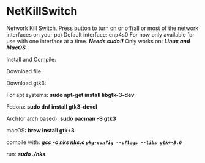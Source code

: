 # NetKillSwitch
Network Kill Switch. Press button to turn on or off(all or most of the network interfaces on your pc)
Default interface: enp4s0
For now only available for use with one interface at a time. 
**_Needs sudo!!_**
Only works on: **_Linux and MacOS_**

Install and Compile:

Download file.

Download gtk3:

For apt systems:
      **sudo apt-get install libgtk-3-dev**
      
Fedora:
      **sudo dnf install gtk3-devel**
      
Arch(or arch based):
      **sudo pacman -S gtk3**
      
macOS:
      **brew install gtk+3**
      

compile with: **_gcc -o nks nks.c `pkg-config --cflags --libs gtk+-3.0`_**

run: **_sudo ./nks_**
